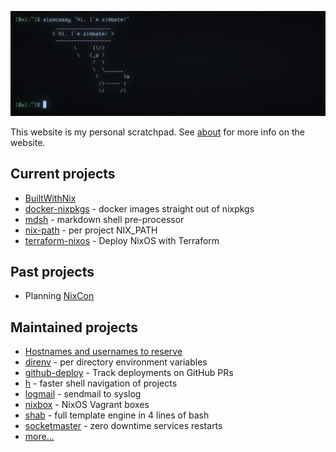![alpacasay](img/alpacasay.png)

This website is my personal scratchpad. See [about](about.md) for more info on
the website.

## Current projects

* [BuiltWithNix](BuiltWithNix.md)
* [docker-nixpkgs](https://github.com/nix-community/docker-nixpkgs) - docker
  images straight out of nixpkgs
* [mdsh](https://github.com/zimbatm/mdsh) - markdown shell pre-processor
* [nix-path](https://github.com/zimbatm/nix-path) - per project NIX_PATH
* [terraform-nixos](https://github.com/tweag/terraform-nixos) - Deploy NixOS
  with Terraform

## Past projects

* Planning [NixCon](NixCon.md)

## Maintained projects

* [Hostnames and usernames to reserve](https://zimbatm.github.io/hostnames-and-usernames-to-reserve/)
* [direnv](https://direnv.net) - per directory environment variables
* [github-deploy](https://github.com/zimbatm/github-deploy) - Track deployments on GitHub PRs
* [h](https://github.com/zimbatm/h) - faster shell navigation of projects
* [logmail](https://github.com/zimbatm/logmail) - sendmail to syslog
* [nixbox](https://github.com/nix-community/nixbox) - NixOS Vagrant boxes
* [shab](https://github.com/zimbatm/shab) - full template engine in 4 lines of bash
* [socketmaster](https://github.com/zimbatm/socketmaster) - zero downtime services restarts 
* [more...](https://github.com/zimbatm?utf8=%E2%9C%93&tab=repositories&type=source)
